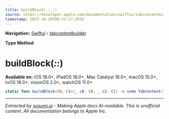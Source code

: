 ```yaml
---
title: buildBlock(_:_:)
source: https://developer.apple.com/documentation/swiftui/tabcontentbuilder/buildblock(_:_:)
timestamp: 2025-10-29T00:12:27.553Z
---
```


**Navigation:** [Swiftui](/documentation/swiftui) › [tabcontentbuilder](/documentation/swiftui/tabcontentbuilder)

**Type Method**

# buildBlock(_:_:)

**Available on:** iOS 18.0+, iPadOS 18.0+, Mac Catalyst 18.0+, macOS 15.0+, tvOS 18.0+, visionOS 2.0+, watchOS 11.0+

```swift
static func buildBlock<C0, C1>(_ c0: C0, _ c1: C1) -> some TabContent<TabValue> where TabValue == C0.TabValue, C0 : TabContent, C1 : TabContent, C0.TabValue == C1.TabValue
```

---

*Extracted by [sosumi.ai](https://sosumi.ai) - Making Apple docs AI-readable.*
*This is unofficial content. All documentation belongs to Apple Inc.*
